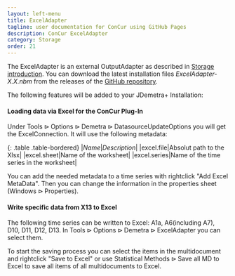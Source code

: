 ```yaml
---
layout: left-menu
title: ExcelAdapter
tagline: user documentation for ConCur using GitHub Pages
description: ConCur ExcelAdapter
category: Storage
order: 21
---
```


The ExcelAdapter is an external OutputAdapter as described in [Storage introduction](storage). You can download the latest installation files *ExcelAdapter-X.X.nbm* from the releases of the [GitHub repository](https://github.com/bbkrd/ExcelAdapter/releases).

The following features will be added to your JDemetra+ Installation:

#### Loading data via Excel for the ConCur Plug-In
Under $\text{Tools} \rhd \text{Options} \rhd \text{Demetra} \rhd \text{DatasourceUpdateOptions}$ you will get the ExcelConnection.
It will use the following metadata:

{: .table .table-bordered}
|*Name*|*Description*|
|excel.file|Absolut path to the Xlsx|
|excel.sheet|Name of the worksheet|
|excel.series|Name of the time series in the worksheet|

You can add the needed metadata to a time series with rightclick "Add Excel MetaData". Then you can change the information in the properties sheet ($\text{Windows} \rhd \text{Properties}$).


#### Write specific data from X13 to Excel

The following time series can be written to Excel: A1a, A6(including A7), D10, D11, D12, D13. In $\text{Tools} \rhd \text{Options} \rhd \text{Demetra} \rhd \text{ExcelAdapter}$ you can select them.

To start the saving process you can select the items in the multidocument and rightclick "Save to Excel" or use $\text{Statistical Methods} \rhd \text{Save all MD to Excel}$ to save all items of all multidocuments to Excel.